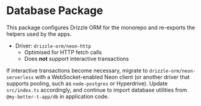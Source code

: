 # Database Package

This package configures Drizzle ORM for the monorepo and re-exports the helpers
used by the apps.

- Driver: `drizzle-orm/neon-http`
  - Optimised for HTTP fetch calls
  - Does **not** support interactive transactions

If interactive transactions become necessary, migrate to
`drizzle-orm/neon-serverless` with a WebSocket-enabled Neon client (or another
driver that supports pooling, such as `node-postgres` or Hyperdrive). Update
`src/index.ts` accordingly, and continue to import database utilities from
`@my-better-t-app/db` in application code.

